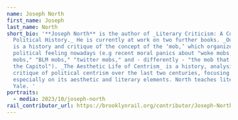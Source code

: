 ```yaml
---
name: Joseph North
first_name: Joseph
last_name: North
short_bio: '**Joseph North** is the author of _Literary Criticism: A Concise
  Political History._ He is currently at work on two further books. _Our Mobs_
  is a history and critique of the concept of the ‘mob,’ which organizes so much
  political feeling nowadays (e.g recent moral panics about "woke mobs," "antifa
  mobs," "BLM mobs," "twitter mobs," and - differently - "the mob that stormed
  the Capitol"). _The Aesthetic Life of Centrism_ is a history, analysis and
  critique of political centrism over the last two centuries, focusing
  especially on its aesthetic and literary elements. North teaches literature at
  Yale. '
portraits:
  - media: 2023/10/joseph-north
rail_contributor_url: https://brooklynrail.org/contributor/Joseph-North
---
```

